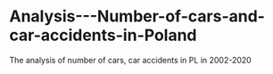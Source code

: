 # Analysis---Number-of-cars-and-car-accidents-in-Poland
The analysis of number of cars, car accidents in PL in 2002-2020
